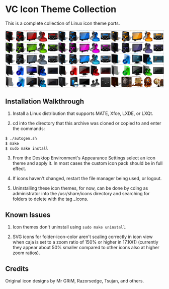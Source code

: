 VC Icon Theme Collection
========================
This is a complete collection of Linux icon theme ports.

![VC_Icon_Theme_Collection](https://github.com/OliverKurz/vc-icon-theme-collection/raw/master/images/Preview.png)

Installation Walkthrough
------------------------
1. Install a Linux distribution that supports MATE, Xfce, LXDE, or LXQt.

2. cd into the directory that this archive was cloned or copied to and enter the commands:

```
$ ./autogen.sh
$ make
$ sudo make install
```

3. From the Desktop Environment's Appearance Settings select an icon theme and apply it. In most cases the custom icon pack should be in full effect.

4. If icons haven't changed, restart the file manager being used, or logout.

5. Uninstalling these icon themes, for now, can be done by cding as administrator into the /usr/share/icons directory and searching for folders to delete with the tag _Icons.

Known Issues
------------
1. Icon themes don't uninstall using `sudo make uninstall`.

2. SVG icons for folder-icon-color aren't scaling correctly in icon view when caja is set to a zoom ratio of 150% or higher in 17.10(1) (currently they appear about 50% smaller compared to other icons also at higher zoom ratios).

Credits
--------
Original icon designs by Mr GRiM, Razorsedge, Tsujan, and others.